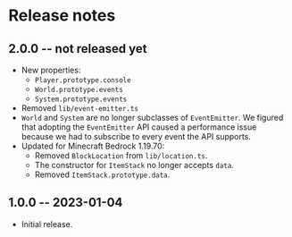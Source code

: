 # Release notes

## 2.0.0 -- not released yet

* New properties:
  * `Player.prototype.console`
  * `World.prototype.events`
  * `System.prototype.events`
* Removed `lib/event-emitter.ts`
* `World` and `System` are no longer subclasses of `EventEmitter`. We
  figured that adopting the `EventEmitter` API caused a performance issue
  because we had to subscribe to every event the API supports.
* Updated for Minecraft Bedrock 1.19.70:
  * Removed `BlockLocation` from `lib/location.ts`.
  * The constructor for `ItemStack` no longer accepts `data`.
  * Removed `ItemStack.prototype.data`.

## 1.0.0 -- 2023-01-04

* Initial release.
